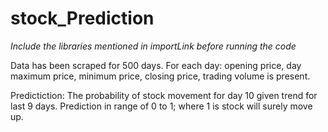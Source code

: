 # stock_Prediction

*Include the libraries mentioned in importLink before running the code*

Data has been scraped for 500 days. For each day: opening price, day maximum price, minimum price, closing price, trading volume is present.

Predictiction: The probability of stock movement for day 10 given trend for last 9 days. Prediction in range of 0 to 1; where 1 is stock will surely move up.
